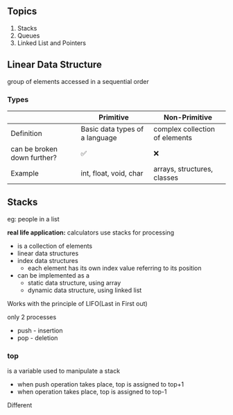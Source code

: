## Topics

1. Stacks
2. Queues
3. Linked List and Pointers

## Linear Data Structure

group of elements accessed in a sequential order

### Types

|                             | Primitive                      | Non-Primitive                  |
| --------------------------- | ------------------------------ | ------------------------------ |
| Definition                  | Basic data types of a language | complex collection of elements |
| can be broken down further? | ✅                              | ❌                              |
| Example                     | int, float, void, char         | arrays, structures, classes    |

## Stacks

eg: people in a list

**real life application:** calculators use stacks for processing

- is a collection of elements
- linear data structures
- index data structures
    - each element has its own index value referring to its position
- can be implemented as a 
    - static data structure, using array
    - dynamic data structure, using linked list

Works with the principle of LIFO(Last in First out)

only 2 processes

- push - insertion
- pop - deletion

### top

is a variable used to manipulate a stack

- when push operation takes place, top is assigned to top+1
- when operation takes place, top is assigned to top-1

Different